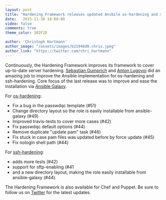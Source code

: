 ```yaml
---
layout: post
title: "Hardening Framework releases updated Ansbile os-hardening and ssh-hardening"
date:   2015-11-30 18:00:00
video: false
comments: true
theme_color: 302F2D

author: 'Christoph Hartmann'
author_image: "/assets/images/b21946d0.chris.jpeg"
author_link: "https://twitter.com/chri_hartmann"
---
```


Continuously, the Hardening Framework improves its framework to cover up-to-date server hardening. [Sebastian Gumprich](https://github.com/rndmh3ro) and [Anton Lugovoi](https://github.com/fitz123) did an amazing job to improve the Ansible implementation for os-hardening and ssh-hardening. Core focus of the last release was to improve and ease the installation via [Ansible Galaxy](https://galaxy.ansible.com/).

For [os-hardening](https://github.com/dev-sec/ansible-os-hardening):

 * Fix a bug in the passwdqc template (#51)
 * Change directory layout so the role is easily installable from ansible-galaxy (#49)
 * Improved travis-tests to cover more cases (#42)
 * Fix passwdqc default options (#44)
 * Remove duplicate "update pam" task (#46)
 * Fix stuck in case pam files was updated before by force update (#45)
 * Fix nologin shell path (#44)

For [ssh-hardening](https://github.com/dev-sec/ansible-ssh-hardening):

 * adds more tests (#42)
 * support for sftp-enabling (#41
 * and a new directory layout, making the role easily installable from ansible-galaxy (#44).

The Hardening Framework is also available for Chef and Puppet. Be sure to follow us on [Twitter](https://twitter.com/hardening_io) for the latest updates.
